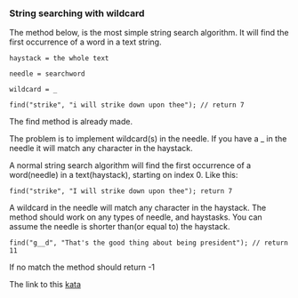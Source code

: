 ### String searching with wildcard

The method below, is the most simple string search algorithm. It will find the first occurrence of a word in a text string.

`haystack = the whole text`

`needle = searchword`

`wildcard = _`
```
find("strike", "i will strike down upon thee"); // return 7
```
The find method is already made.

The problem is to implement wildcard(s) in the needle. If you have a _ in the needle it will match any character in the haystack.

A normal string search algorithm will find the first occurrence of a word(needle) in a text(haystack), starting on index 0. Like this:
```
find("strike", "I will strike down upon thee"); return 7
```
A wildcard in the needle will match any character in the haystack. The method should work on any types of needle, and haystasks. You can assume the needle is shorter than(or equal to) the haystack.
```
find("g__d", "That's the good thing about being president"); // return 11
```
If no match the method should return -1  

The link to this [kata](https://www.codewars.com/kata/string-searching-with-wildcard/java)
